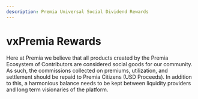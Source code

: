 ```yaml
---
description: Premia Universal Social Dividend Rewards
---
```


# vxPremia Rewards

Here at Premia we believe that all products created by the Premia Ecosystem of Contributors are considered social goods for our community.  As such, the commissions collected on premiums, utilization, and settlement should be repaid to Premia Citizens (USD Proceeds).  In addition to this, a harmonious balance needs to be kept between liquidity providers and long term visionaries of the platform.
